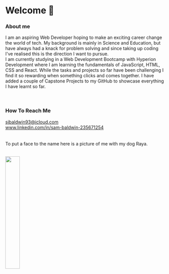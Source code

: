 # Welcome 👋
### About me
I am an aspiring Web Developer hoping to make an exciting career change the world of tech. My background is mainly in Science and Education, but have always had a knack for problem solving and since taking up coding I've realised this is the direction I want to pursue.<br>
I am currently studying in a Web Development Bootcamp with Hyperion Development where I am learning the fundamentals of JavaScript, HTML, CSS and React. While the tasks and projects so far have been challenging I find it so rewarding when something clicks and comes together. I have added a couple of Capstone Projects to my GitHub to showcase everything I have learnt so far.<br><br><br>

### How To Reach Me
sjbaldwin93@icloud.com<br>
www.linkedin.com/in/sam-baldwin-235671254
<br><br><br>
To put a face to the name here is a picture of me with my dog Raya.<br><br>

<img src="IMG_6073.jpeg" width="30%">



